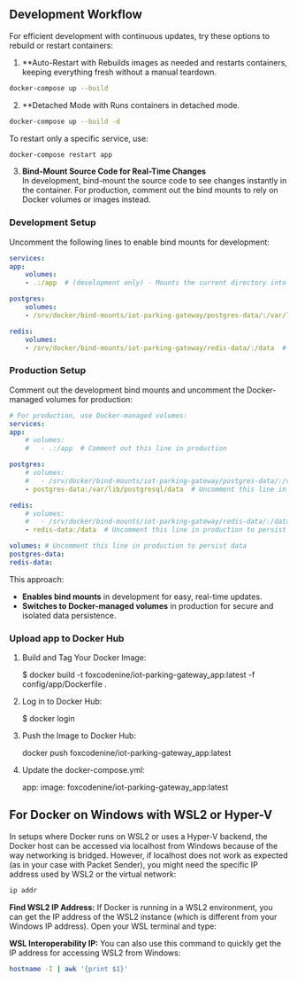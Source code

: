 
## Development Workflow

For efficient development with continuous updates, try these options to rebuild or restart containers:

1. **Auto-Restart with 
    Rebuilds images as needed and restarts containers, keeping everything fresh without a manual teardown.

```bash
docker-compose up --build
```

    
2. **Detached Mode with 
    Runs containers in detached mode. 

```bash
docker-compose up --build -d
```

To restart only a specific service, use:

```bash
docker-compose restart app
```

3. **Bind-Mount Source Code for Real-Time Changes**  
    In development, bind-mount the source code to see changes instantly in the container. For production, comment out the bind mounts to rely on Docker volumes or images instead.

### Development Setup

Uncomment the following lines to enable bind mounts for development:

``` yaml
services:
app:
    volumes:
    - .:/app  # (development only) - Mounts the current directory into /app inside the container for live code updates 

postgres:
    volumes:
    - /srv/docker/bind-mounts/iot-parking-gateway/postgres-data/:/var/lib/postgresql/data/  # (development only) - Bind mount for dev, enables direct file access on host

redis:
    volumes:
    - /srv/docker/bind-mounts/iot-parking-gateway/redis-data/:/data  # (development only) - Bind mount for dev, enables direct file access on host

```


### Production Setup

Comment out the development bind mounts and uncomment the Docker-managed volumes for production:

``` yaml
# For production, use Docker-managed volumes:
services:
app:
    # volumes:
    #   - .:/app  # Comment out this line in production

postgres:
    # volumes:
    #   - /srv/docker/bind-mounts/iot-parking-gateway/postgres-data/:/var/lib/postgresql/data/  # Comment out in production
    - postgres-data:/var/lib/postgresql/data  # Uncomment this line in production to persist data

redis:
    # volumes:
    #   - /srv/docker/bind-mounts/iot-parking-gateway/redis-data/:/data  # Comment out in production
    - redis-data:/data  # Uncomment this line in production to persist data

volumes: # Uncomment this line in production to persist data
postgres-data:
redis-data:
```

This approach:

- **Enables bind mounts** in development for easy, real-time updates.
- **Switches to Docker-managed volumes** in production for secure and isolated data persistence.


<!-- --------------------------------------------------------------- -->

### Upload app to Docker Hub

1. Build and Tag Your Docker Image:

    $ docker build -t foxcodenine/iot-parking-gateway_app:latest -f config/app/Dockerfile .
    

2. Log in to Docker Hub:

    $ docker login

3. Push the Image to Docker Hub:

    docker push foxcodenine/iot-parking-gateway_app:latest

4. Update the docker-compose.yml:

    app:
        image: foxcodenine/iot-parking-gateway_app:latest

<!-- --------------------------------------------------------------- -->

## For Docker on Windows with WSL2 or Hyper-V

In setups where Docker runs on WSL2 or uses a Hyper-V backend, the Docker host can be accessed via localhost from Windows because of the way networking is bridged. However, if localhost does not work as expected (as in your case with Packet Sender), you might need the specific IP address used by WSL2 or the virtual network:

```bash
ip addr
```


**Find WSL2 IP Address:** If Docker is running in a WSL2 environment, you can get the IP address of the WSL2 instance (which is different from your Windows IP address). Open your WSL terminal and type:

 **WSL Interoperability IP:** You can also use this command to quickly get the IP address for accessing WSL2 from Windows:

 ```bash
hostname -I | awk '{print $1}'
```